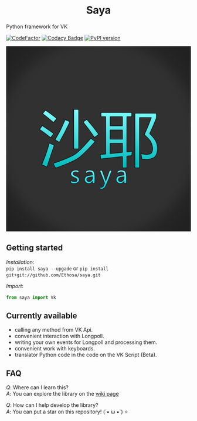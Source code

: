 <h1 align="center">Saya</h1>

Python framework for VK

[![CodeFactor](https://www.codefactor.io/repository/github/ethosa/saya/badge)](https://www.codefactor.io/repository/github/ethosa/saya)
[![Codacy Badge](https://api.codacy.com/project/badge/Grade/d99e1d9e2eb340aabeea968926dbb0f0)](https://www.codacy.com/manual/Ethosa/saya?utm_source=github.com&amp;utm_medium=referral&amp;utm_content=Ethosa/saya&amp;utm_campaign=Badge_Grade)
[![PyPI version](https://badge.fury.io/py/saya.svg)](https://badge.fury.io/py/saya)

![logo](https://github.com/Ethosa/saya/blob/master/logo1.png)

## Getting started
*Installation*:  
`pip install saya --upgade` or `pip install git+git://github.com/Ethosa/saya.git`

*Import*:
```python
from saya import Vk
```

## Currently available
-   calling any method from VK Api.
-   convenient interaction with Longpoll.
-   writing your own events for Longpoll and processing them.
-   convenient work with keyboards.
-   translator Python code in the code on the VK Script (Beta).

## FAQ
*Q*: Where can I learn this?  
*A*: You can explore the library on the [wiki page](https://github.com/Ethosa/saya/wiki)

*Q*: How can I help develop the library?  
*A*: You can put a star on this repository! (´• ω •`) :star:
